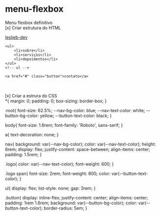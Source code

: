 # menu-flexbox
Menu flexbox definitivo <br>
[x] Criar estrutura do HTML <br>
<nav>
    <a href="#" class="logo">leslieb<span>-dev</span></a>

    <ul>
        <li>sobre</li>
        <li>serviços</li>
        <li>depoimentos</li>
    </ul>
    <!-- ul -->

    <a href="#" class="button">contato</a>
</nav>
<!-- nav -->

<br><br>
[x] Criar a estrura do CSS <br>
*{
    margin: 0;
    padding: 0;
    box-sizing: border-box;
}

:root{
    font-size: 62.5%;
    --nav-bg-color: blue;
    --nav-text-color: white;
    --button-bg-color: yellow;
    --button-text-color: black;
}

body{
    font-size: 1.6rem;
    font-family: 'Roboto', sans-serif;
}

a{
    text-decoration: none;
}

nav{
    background: var(--nav-bg-color);
    color: var(--nav-text-color);
    height: 6rem;
    display: flex;
    justify-content: space-between;
    align-items: center;
    padding: 1.5rem;
}

.logo{
    color: var(--nav-text-color);
    font-weight: 600;
}

.logo span{
    font-size: 2rem;
    font-weight: 600;
    color: var(--button-text-color);
}

ul{
    display: flex;
    list-style: none;
    gap: 3rem;
}

.button{
    display: inline-flex;
    justify-content: center;
    align-items: center;
    padding: 1rem 1.6rem;
    background: var(--button-bg-color);
    color: var(--button-text-color);
    border-radius: 5em;
}